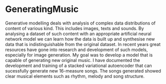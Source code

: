 # GeneratingMusic
Generative modelling deals with analysis of complex data distributions of content of various kind. This includes images, texts and sounds. By analysing a dataset of such content with an appropriate artificial neural network model we can learn how the data is built up and synthesise new data that is indistinguishable from the original dataset. In recent years great resources have gone into research and development of such models, especially for image generation. My goal was to develop a model that is capable of generating new original music. I have documented the development and training of a stacked variational autoencoder that can sucessfully generate new 16-measure songs. The songs generated showed clear musical elements such as rhythm, melody and song structure.
